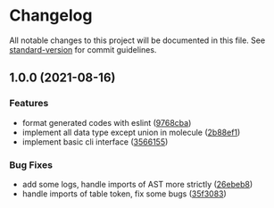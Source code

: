 # Changelog

All notable changes to this project will be documented in this file. See [standard-version](https://github.com/conventional-changelog/standard-version) for commit guidelines.

## 1.0.0 (2021-08-16)


### Features

* format generated codes with eslint ([9768cba](https://github.com/linkdesu/moleculejs/commit/9768cba85619475204663f9585ed12580e676d29))
* implement all data type except union in molecule ([2b88ef1](https://github.com/linkdesu/moleculejs/commit/2b88ef1e682edab4dcfa4e0a0c26e32a8c7e2ed4))
* implement basic cli interface ([3566155](https://github.com/linkdesu/moleculejs/commit/35661555cdb0f6daa8f8be8a0a8aa17774e75d81))


### Bug Fixes

* add some logs, handle imports of AST more strictly ([26ebeb8](https://github.com/linkdesu/moleculejs/commit/26ebeb8ed37e2d6aded5f5490288f24533b0b093))
* handle imports of table token, fix some bugs ([35f3083](https://github.com/linkdesu/moleculejs/commit/35f308380e07540c2efab1916b0e5638615c7eef))
